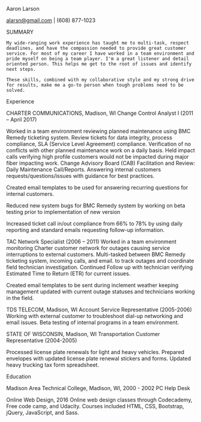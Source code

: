 Aaron Larson

alarsn@gmail.com | (608) 877-1023

SUMMARY

	My wide-ranging work experience has taught me to multi-task, respect deadlines, and have the compassion needed to provide great customer service. For most of my career I have worked in a team environment and pride myself on being a team player. I'm a great listener and detail oriented person. This helps me get to the root of issues and identify next steps. 

	These skills, combined with my collaborative style and my strong drive for results, make me a go-to person when tough problems need to be solved.


Experience

CHARTER COMMUNICATIONS, Madison, WI
Change Control Analyst I (2011 – April 2017)

 Worked in a team environment reviewing planned maintenance using BMC Remedy ticketing system. Review tickets for data integrity, process compliance, SLA (Service Level Agreement) compliance. Verification of no conflicts with other planned maintenance work on a daily basis. Held impact calls verifying high profile customers would not be impacted during major fiber impacting work. Change Advisory Board (CAB) Facilitation and Review: Daily Maintenance Call/Reports. Answering internal customers requests/questions/issues with guidance for best practices.

Created email templates to be used for answering recurring questions for internal customers.	

Reduced new system bugs for BMC Remedy system by working on beta testing prior to implementation of new version

Increased ticket call in/out compliance from 66% to 78% by using daily reporting and standard emails requesting follow-up information.


TAC Network Specialist (2006 – 2011) 
Worked in a team environment monitoring Charter customer network for outages causing service interruptions to external customers. Multi-tasked between BMC Remedy ticketing system, incoming calls, and email. to track outages and coordinate field technician investigation. Continued Follow up with technician verifying Estimated Time to Return (ETR) for current issues.

Created email templates to be sent during inclement weather keeping management updated with current outage statuses and technicians working in the field.


TDS TELECOM, Madison, WI
Account Service Representative (2005-2006)
Working with external customer to troubleshoot dial-up networking and email issues. Beta testing of internal programs in a team environment.


STATE OF WISCONSIN, Madison, WI
Transportation Customer Representative (2004-2005)

Processed license plate renewals for light and heavy vehicles.
Prepared envelopes with updated license plate renewal stickers and forms.
Updated heavy trucking tax form spreadsheet. 


Education

Madison Area Technical College, Madison, WI, 2000 - 2002
PC Help Desk

Online Web Design, 2016
Online web design classes through Codecademy, Free code camp, and Udacity. Courses included HTML, CSS, Bootstrap, jQuery, JavaScript, and Sass.
